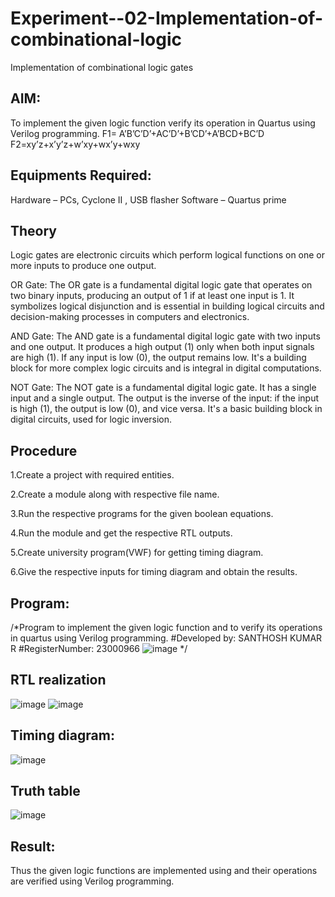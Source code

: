 # Experiment--02-Implementation-of-combinational-logic
Implementation of combinational logic gates
 
## AIM:
To implement the given logic function verify its operation in Quartus using Verilog programming.
 F1= A’B’C’D’+AC’D’+B’CD’+A’BCD+BC’D
F2=xy’z+x’y’z+w’xy+wx’y+wxy
 
 
 
## Equipments Required:


 Hardware – PCs, Cyclone II , USB flasher Software – Quartus prime


## Theory
Logic gates are electronic circuits which perform logical functions on one or more inputs to produce one output.

OR Gate: The OR gate is a fundamental digital logic gate that operates on two binary inputs, producing an output of 1 if at least one input is 1. It symbolizes logical disjunction and is essential in building logical circuits and decision-making processes in computers and electronics.

AND Gate: The AND gate is a fundamental digital logic gate with two inputs and one output. It produces a high output (1) only when both input signals are high (1). If any input is low (0), the output remains low. It's a building block for more complex logic circuits and is integral in digital computations.

NOT Gate: The NOT gate is a fundamental digital logic gate. It has a single input and a single output. The output is the inverse of the input: if the input is high (1), the output is low (0), and vice versa. It's a basic building block in digital circuits, used for logic inversion. 

## Procedure
1.Create a project with required entities.

2.Create a module along with respective file name.

3.Run the respective programs for the given boolean equations.

4.Run the module and get the respective RTL outputs.

5.Create university program(VWF) for getting timing diagram.

6.Give the respective inputs for timing diagram and obtain the results.
## Program:
/*Program to implement the given logic function and to verify its operations in quartus using Verilog programming.
#Developed by: SANTHOSH KUMAR R
#RegisterNumber: 23000966
![image](https://github.com/23000966/Experiment--02-Implementation-of-combinational-logic-/assets/153983364/706baa89-c55f-4ae3-a151-407a7f657df5)
*/
## RTL realization
![image](https://github.com/23000966/Experiment--02-Implementation-of-combinational-logic-/assets/153983364/7daafa15-5f22-4e9c-a685-eefe88914382)
![image](https://github.com/23000966/Experiment--02-Implementation-of-combinational-logic-/assets/153983364/6b786c30-e3e1-4ee9-b04b-c6f93d3d9d04)

## Timing diagram:
![image](https://github.com/23000966/Experiment--02-Implementation-of-combinational-logic-/assets/153983364/84b9d452-8007-4bcb-8870-fa789fc8e3f7)

## Truth table
![image](https://github.com/23000966/Experiment--02-Implementation-of-combinational-logic-/assets/153983364/3493f081-a7de-44c0-9e0e-e5e8fdfa10b9)

## Result:
Thus the given logic functions are implemented using  and their operations are verified using Verilog programming.

